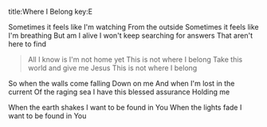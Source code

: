 title:Where I Belong
key:E

Sometimes it feels like I'm watching
From the outside
Sometimes it feels like I'm breathing
But am I alive
I won't keep searching for answers
That aren't here to find

> All I know is I'm not home yet
This is not where I belong
Take this world and give me Jesus
This is not where I belong

So when the walls come falling
Down on me
And when I'm lost in the current
Of the raging sea
I have this blessed assurance
Holding me

When the earth shakes
I want to be found in You
When the lights fade
I want to be found in You